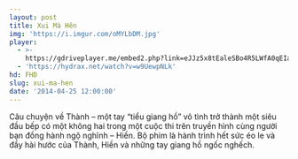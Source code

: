 ```yaml
---
layout: post
title: Xui Mà Hên
img: 'https://i.imgur.com/oMYLbDM.jpg'
player:
  - >-
    https://gdriveplayer.me/embed2.php?link=eJJz5x8tEaleSBo4R5LWfA0qEIap4duVMaDt1EogtetQ1bwk0WmmA54OWNnNeo3iWsZoOAvBHTDiiaKzx2IQ%252BA7R5OkFmsmfNDAjao3%252FGn0Aa5yb0uslWi1lbvUSwGE1KDGYov1nI93QMugZSYTNRtds26vD6AaOnWUs8Jcg1IPSCEvMkQfboXhUWEGUU7yNkIRDm2hBanPio93QGOlC%252Bo
  - 'https://hydrax.net/watch?v=w9UewpNLk'
hd: FHD
slug: xui-ma-hen
date: '2014-04-25 12:00:00'
---
```


Câu chuyện về Thành – một tay “tiểu giang hồ” vô tình trở thành một siêu đầu bếp có một không hai trong một cuộc thi trên truyền hình cùng người bạn đồng hành ngộ nghĩnh – Hiền. Bộ phim là hành trình hết sức éo le và đầy hài hước của Thành, Hiền và những tay giang hồ ngốc nghếch.
